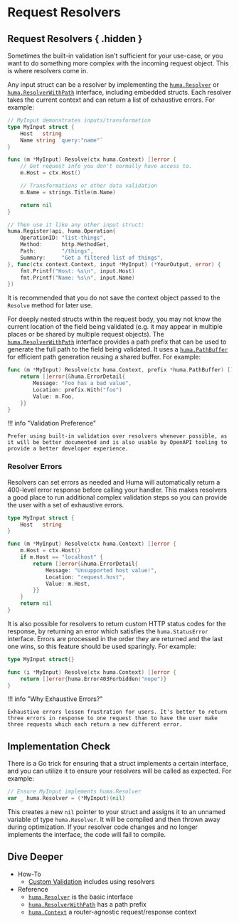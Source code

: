 # Request Resolvers

## Request Resolvers { .hidden }

Sometimes the built-in validation isn't sufficient for your use-case, or you want to do something more complex with the incoming request object. This is where resolvers come in.

Any input struct can be a resolver by implementing the [`huma.Resolver`](https://pkg.go.dev/github.com/danielgtaylor/huma/v2#Resolver) or [`huma.ResolverWithPath`](https://pkg.go.dev/github.com/danielgtaylor/huma/v2#ResolverWithPath) interface, including embedded structs. Each resolver takes the current context and can return a list of exhaustive errors. For example:

```go title="code.go"
// MyInput demonstrates inputs/transformation
type MyInput struct {
	Host   string
	Name string `query:"name"`
}

func (m *MyInput) Resolve(ctx huma.Context) []error {
	// Get request info you don't normally have access to.
	m.Host = ctx.Host()

	// Transformations or other data validation
	m.Name = strings.Title(m.Name)

	return nil
}

// Then use it like any other input struct:
huma.Register(api, huma.Operation{
	OperationID: "list-things",
	Method:      http.MethodGet,
	Path:        "/things",
	Summary:     "Get a filtered list of things",
}, func(ctx context.Context, input *MyInput) (*YourOutput, error) {
	fmt.Printf("Host: %s\n", input.Host)
	fmt.Printf("Name: %s\n", input.Name)
})
```

It is recommended that you do not save the context object passed to the `Resolve` method for later use.

For deeply nested structs within the request body, you may not know the current location of the field being validated (e.g. it may appear in multiple places or be shared by multiple request objects). The [`huma.ResolverWithPath`](https://pkg.go.dev/github.com/danielgtaylor/huma/v2#ResolverWithPath) interface provides a path prefix that can be used to generate the full path to the field being validated. It uses a [`huma.PathBuffer`](https://pkg.go.dev/github.com/danielgtaylor/huma/v2#PathBuffer) for efficient path generation reusing a shared buffer. For example:

```go title="code.go"
func (m *MyInput) Resolve(ctx huma.Context, prefix *huma.PathBuffer) []error {
	return []error{&huma.ErrorDetail{
		Message: "Foo has a bad value",
		Location: prefix.With("foo")
		Value: m.Foo,
	}}
}
```

!!! info "Validation Preference"

    Prefer using built-in validation over resolvers whenever possible, as it will be better documented and is also usable by OpenAPI tooling to provide a better developer experience.

### Resolver Errors

Resolvers can set errors as needed and Huma will automatically return a 400-level error response before calling your handler. This makes resolvers a good place to run additional complex validation steps so you can provide the user with a set of exhaustive errors.

```go title="code.go"
type MyInput struct {
	Host   string
}

func (m *MyInput) Resolve(ctx huma.Context) []error {
	m.Host = ctx.Host()
	if m.Host == "localhost" {
		return []error{&huma.ErrorDetail{
			Message: "Unsupported host value!",
			Location: "request.host",
			Value: m.Host,
		}}
	}
	return nil
}
```

It is also possible for resolvers to return custom HTTP status codes for the response, by returning an error which satisfies the `huma.StatusError` interface. Errors are processed in the order they are returned and the last one wins, so this feature should be used sparingly. For example:

```go title="code.go"
type MyInput struct{}

func (i *MyInput) Resolve(ctx huma.Context) []error {
	return []error{huma.Error403Forbidden("nope")}
}
```

!!! info "Why Exhaustive Errors?"

    Exhaustive errors lessen frustration for users. It's better to return three errors in response to one request than to have the user make three requests which each return a new different error.

## Implementation Check

There is a Go trick for ensuring that a struct implements a certain interface, and you can utilize it to ensure your resolvers will be called as expected. For example:

```go title="code.go"
// Ensure MyInput implements huma.Resolver
var _ huma.Resolver = (*MyInput)(nil)
```

This creates a new `nil` pointer to your struct and assigns it to an unnamed variable of type `huma.Resolver`. It will be compiled and then thrown away during optimization. If your resolver code changes and no longer implements the interface, the code will fail to compile.

## Dive Deeper

-   How-To
    -   [Custom Validation](../how-to/custom-validation.md) includes using resolvers
-   Reference
    -   [`huma.Resolver`](https://pkg.go.dev/github.com/danielgtaylor/huma/v2#Resolver) is the basic interface
    -   [`huma.ResolverWithPath`](https://pkg.go.dev/github.com/danielgtaylor/huma/v2#ResolverWithPath) has a path prefix
    -   [`huma.Context`](https://pkg.go.dev/github.com/danielgtaylor/huma/v2#Context) a router-agnostic request/response context
